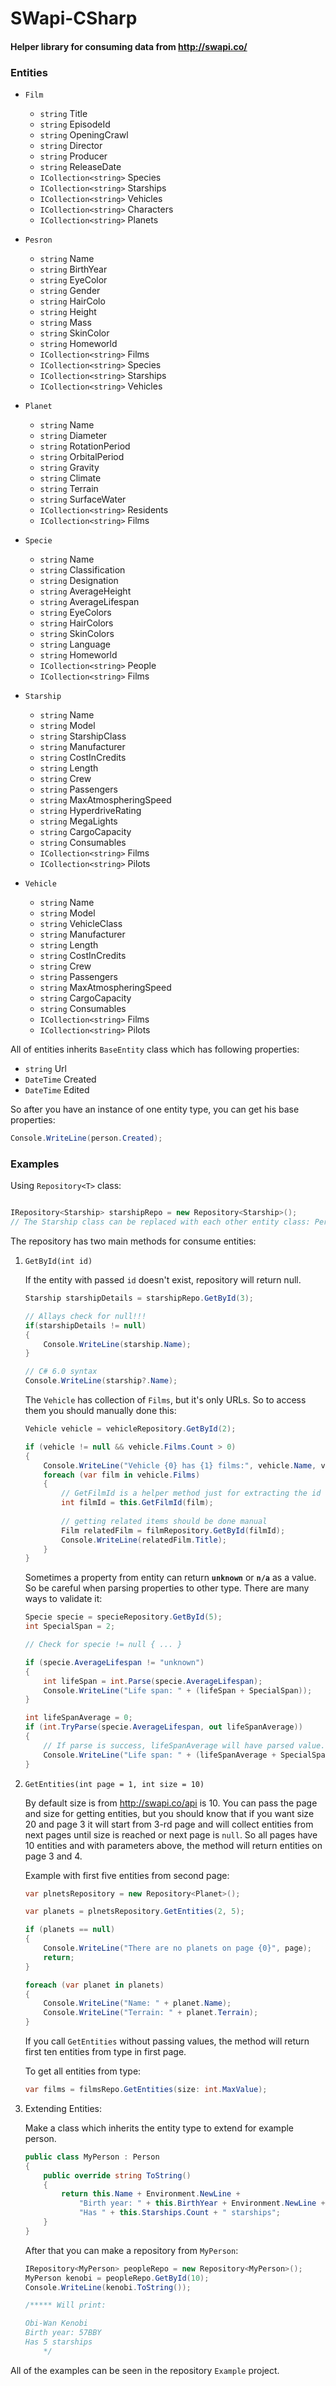 # SWapi-CSharp
#### Helper library for consuming data from http://swapi.co/

### Entities

* `Film`
    * `string` Title
    * `string` EpisodeId
    * `string` OpeningCrawl
    * `string` Director
    * `string` Producer
    * `string` ReleaseDate
    * `ICollection<string>` Species
    * `ICollection<string>` Starships
    * `ICollection<string>` Vehicles
    * `ICollection<string>` Characters
    * `ICollection<string>` Planets

* `Pesron`
  * `string` Name 
  * `string` BirthYear 
  * `string` EyeColor 
  * `string` Gender
  * `string` HairColo
  * `string` Height
  * `string` Mass
  * `string` SkinColor 
  * `string` Homeworld
  * `ICollection<string>` Films
  * `ICollection<string>` Species 
  * `ICollection<string>` Starships 
  * `ICollection<string>` Vehicles

* `Planet`
    * `string` Name
    * `string` Diameter
    * `string` RotationPeriod
    * `string` OrbitalPeriod
    * `string` Gravity
    * `string` Climate
    * `string` Terrain
    * `string` SurfaceWater
    * `ICollection<string>` Residents
    * `ICollection<string>` Films

* `Specie`
    * `string` Name
    * `string` Classification
    * `string` Designation
    * `string` AverageHeight
    * `string` AverageLifespan
    * `string` EyeColors
    * `string` HairColors
    * `string` SkinColors
    * `string` Language
    * `string` Homeworld
    * `ICollection<string>` People
    * `ICollection<string>` Films

* `Starship`
    * `string` Name
    * `string` Model
    * `string` StarshipClass
    * `string` Manufacturer
    * `string` CostInCredits
    * `string` Length
    * `string` Crew
    * `string` Passengers
    * `string` MaxAtmospheringSpeed
    * `string` HyperdriveRating
    * `string` MegaLights
    * `string` CargoCapacity
    * `string` Consumables
    * `ICollection<string>` Films
    * `ICollection<string>` Pilots

* `Vehicle`
    * `string` Name
    * `string` Model
    * `string` VehicleClass
    * `string` Manufacturer
    * `string` Length
    * `string` CostInCredits
    * `string` Crew
    * `string` Passengers
    * `string` MaxAtmospheringSpeed
    * `string` CargoCapacity
    * `string` Consumables
    * `ICollection<string>` Films
    * `ICollection<string>` Pilots

All of entities inherits `BaseEntity` class which has following properties:

* `string` Url
* `DateTime` Created
* `DateTime` Edited

So after you have an instance of one entity type, you can get his base properties:
```c#
Console.WriteLine(person.Created);
```
### Examples

Using  `Repository<T>` class:

```c#

IRepository<Starship> starshipRepo = new Repository<Starship>();
// The Starship class can be replaced with each other entity class: Person, Specie, Film, Vehicle or Planet.

```

The repository has two main methods for consume entities:

1. `GetById(int id)`

    If the entity with passed `id` doesn't exist, repository will return null.

    ```c#
    Starship starshipDetails = starshipRepo.GetById(3);

    // Allays check for null!!!
    if(starshipDetails != null)
    {
        Console.WriteLine(starship.Name);
    }

    // C# 6.0 syntax
    Console.WriteLine(starship?.Name);
    ```

    The `Vehicle` has collection of `Films`, but it's only URLs. So to access them you should manually done this:
    ```c#
    Vehicle vehicle = vehicleRepository.GetById(2);

    if (vehicle != null && vehicle.Films.Count > 0)
    {
        Console.WriteLine("Vehicle {0} has {1} films:", vehicle.Name, vehicle.Films.Count);
        foreach (var film in vehicle.Films)
        {
            // GetFilmId is a helper method just for extracting the id from the url. Example: http://swapi.co/api/films/2/ - will return only 2.
            int filmId = this.GetFilmId(film);
        
            // getting related items should be done manual
            Film relatedFilm = filmRepository.GetById(filmId);
            Console.WriteLine(relatedFilm.Title);
        }
    }    
    ```

    Sometimes a property from entity can return **`unknown`** or **`n/a`** as a value. So be careful when parsing properties to other type. 
    There are many ways to validate it: 

    ```c#
    Specie specie = specieRepository.GetById(5);
    int SpecialSpan = 2;

    // Check for specie != null { ... }

    if (specie.AverageLifespan != "unknown")
    {
        int lifeSpan = int.Parse(specie.AverageLifespan);
        Console.WriteLine("Life span: " + (lifeSpan + SpecialSpan));
    }

    int lifeSpanAverage = 0;
    if (int.TryParse(specie.AverageLifespan, out lifeSpanAverage))
    {
        // If parse is success, lifeSpanAverage will have parsed value.
        Console.WriteLine("Life span: " + (lifeSpanAverage + SpecialSpan));
    }
    ```



1. `GetEntities(int page = 1, int size = 10)`

    By default size is from http://swapi.co/api is 10. 
    You can pass the page and size for getting entities, but you should know that if you want size 20 and page 3 it will start from 3-rd page and will collect entities from next pages until size is reached or next page is `null`.
    So all pages have 10 entities and with parameters above, the method will return entities on page 3 and 4.

    Example with first five entities from second page:

    ```c#
    var plnetsRepository = new Repository<Planet>();

    var planets = plnetsRepository.GetEntities(2, 5);

    if (planets == null)
    {
        Console.WriteLine("There are no planets on page {0}", page);
        return;
    }

    foreach (var planet in planets)
    {
        Console.WriteLine("Name: " + planet.Name);
        Console.WriteLine("Terrain: " + planet.Terrain);
    }
    ```

    If you call `GetEntities` without passing values, the method will return first ten entities from type in first page.

    To get all entities from type:
    ```c#
    var films = filmsRepo.GetEntities(size: int.MaxValue);    
    ```

1. Extending Entities:

    Make a class which inherits the entity type to extend for example person.
    ```C#
    public class MyPerson : Person
    {
        public override string ToString()
        {
            return this.Name + Environment.NewLine +
                "Birth year: " + this.BirthYear + Environment.NewLine +
                "Has " + this.Starships.Count + " starships"; 
        }
    }
    ```

    After that you can make a repository from `MyPerson`:
    ```c#
    IRepository<MyPerson> peopleRepo = new Repository<MyPerson>();
    MyPerson kenobi = peopleRepo.GetById(10);
    Console.WriteLine(kenobi.ToString());
    
    /***** Will print:

    Obi-Wan Kenobi
    Birth year: 57BBY
    Has 5 starships 
        */
    ```

All of the examples can be seen in the repository `Example` project.


